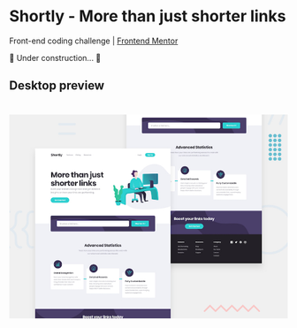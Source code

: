 # Shortly - More than just shorter links

Front-end coding challenge | [Frontend Mentor](https://www.frontendmentor.io/)

🚧 Under construction... 🚧

## Desktop preview

<h1 align="center">
  <img alt="Desktop Preview" title="Desktop Preview" src=./public/desktop-preview.jpg>
</h1>
